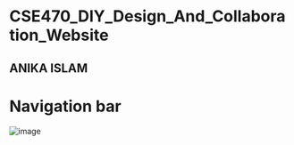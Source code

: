 # CSE470_DIY_Design_And_Collaboration_Website

## ANIKA ISLAM 
# Navigation bar 
![image](https://github.com/anikabytes/CSE470_DIY_Design_And_Collaboration_Website/assets/131149859/c4190fd3-c650-46d8-9c36-9215155a4882)

